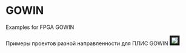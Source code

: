# GOWIN
Examples for FPGA GOWIN

Примеры проектов разной направленности для ПЛИС GOWIN
<image src="/images/Dump GOWIN.png" border="5px solid red"/>
